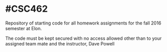 #CSC462
=======

Repository of starting code for all homework assignments for the fall 2016 semester at Elon. 

The code must be kept secured with no access allowed other than to your assigned team mate and the instructor, Dave Powell
